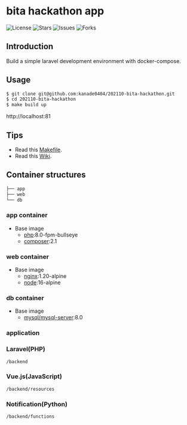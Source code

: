 # bita hackathon app

![License](https://img.shields.io/github/license/ucan-lab/docker-laravel?color=f05340)
![Stars](https://img.shields.io/github/stars/ucan-lab/docker-laravel?color=f05340)
![Issues](https://img.shields.io/github/issues/ucan-lab/docker-laravel?color=f05340)
![Forks](https://img.shields.io/github/forks/ucan-lab/docker-laravel?color=f05340)

## Introduction

Build a simple laravel development environment with docker-compose.

## Usage

```bash
$ git clone git@github.com:kanade0404/202110-bita-hackathon.git
$ cd 202110-bita-hackathon
$ make build up
```

http://localhost:81

## Tips

- Read this [Makefile](https://github.com/ucan-lab/docker-laravel/blob/main/Makefile).
- Read this [Wiki](https://github.com/ucan-lab/docker-laravel/wiki).

## Container structures

```bash
├── app
├── web
└── db
```

### app container

- Base image
  - [php](https://hub.docker.com/_/php):8.0-fpm-bullseye
  - [composer](https://hub.docker.com/_/composer):2.1

### web container

- Base image
  - [nginx](https://hub.docker.com/_/nginx):1.20-alpine
  - [node](https://hub.docker.com/_/node):16-alpine

### db container

- Base image
  - [mysql/mysql-server](https://hub.docker.com/r/mysql/mysql-server):8.0
  
### application

### Laravel(PHP)

`/backend`

### Vue.js(JavaScript)

`/backend/resources`

### Notification(Python)

`/backend/functions`
